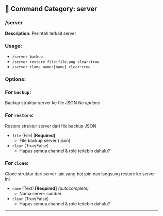 ## 📁 Command Category: server

### /server

**Description:** Perintah terkait server

### Usage:
- `/server backup`
- `/server restore file:file.png clear:true`
- `/server clone name:[name] clear:true`

### Options:
### For `backup`:
Backup struktur server ke file JSON
*No options*

### For `restore`:
Restore struktur server dari file backup JSON
- `file` (File) **[Required]**
  - File backup server (.json)
- `clear` (True/False)
  - Hapus semua channel & role terlebih dahulu?

### For `clone`:
Clone struktur dari server lain yang bot join dan langsung restore ke server ini
- `name` (Text) **[Required]** *(autocomplete)*
  - Nama server sumber
- `clear` (True/False)
  - Hapus semua channel & role terlebih dahulu?


---

